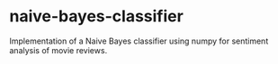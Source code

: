 # naive-bayes-classifier
Implementation of a Naive Bayes classifier using numpy for sentiment analysis of movie reviews.
